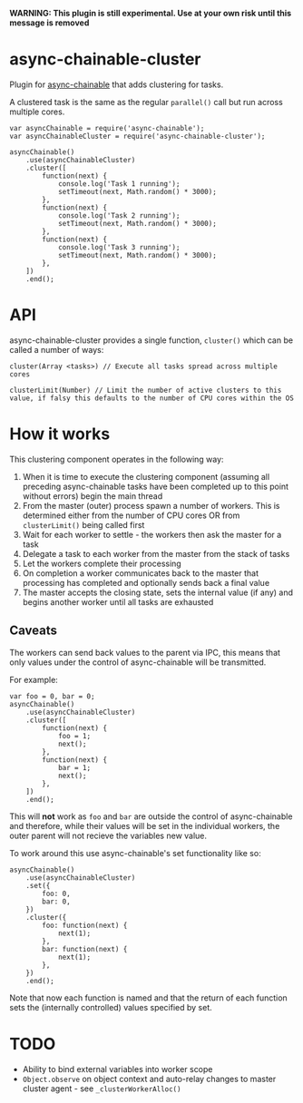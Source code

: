 **WARNING: This plugin is still experimental. Use at your own risk until this message is removed**


async-chainable-cluster
=======================
Plugin for [async-chainable](https://github.com/hash-bang/async-chainable) that adds clustering for tasks.

A clustered task is the same as the regular `parallel()` call but run across multiple cores.

	var asyncChainable = require('async-chainable');
	var asyncChainableCluster = require('async-chainable-cluster');

	asyncChainable()
		.use(asyncChainableCluster)
		.cluster([
			function(next) {
				console.log('Task 1 running');
				setTimeout(next, Math.random() * 3000);
			},
			function(next) {
				console.log('Task 2 running');
				setTimeout(next, Math.random() * 3000);
			},
			function(next) {
				console.log('Task 3 running');
				setTimeout(next, Math.random() * 3000);
			},
		])
		.end();

API
===
async-chainable-cluster provides a single function, `cluster()` which can be called a number of ways:

	cluster(Array <tasks>) // Execute all tasks spread across multiple cores

	clusterLimit(Number) // Limit the number of active clusters to this value, if falsy this defaults to the number of CPU cores within the OS


How it works
============
This clustering component operates in the following way:

1. When it is time to execute the clustering component (assuming all preceding async-chainable tasks have been completed up to this point without errors) begin the main thread
2. From the master (outer) process spawn a number of workers. This is determined either from the number of CPU cores OR from `clusterLimit()` being called first
3. Wait for each worker to settle - the workers then ask the master for a task
4. Delegate a task to each worker from the master from the stack of tasks
5. Let the workers complete their processing
6. On completion a worker communicates back to the master that processing has completed and optionally sends back a final value
7. The master accepts the closing state, sets the internal value (if any) and begins another worker until all tasks are exhausted


Caveats
-------
The workers can send back values to the parent via IPC, this means that only values under the control of async-chainable will be transmitted.

For example:

	var foo = 0, bar = 0;
	asyncChainable()
		.use(asyncChainableCluster)
		.cluster([
			function(next) {
				foo = 1;
				next();
			},
			function(next) {
				bar = 1;
				next();
			},
		])
		.end();

This will **not** work as `foo` and `bar` are outside the control of async-chainable and therefore, while their values will be set in the individual workers, the outer parent will not recieve the variables new value.

To work around this use async-chainable's set functionality like so:

	asyncChainable()
		.use(asyncChainableCluster)
		.set({
			foo: 0,
			bar: 0,
		})
		.cluster({
			foo: function(next) {
				next(1);
			},
			bar: function(next) {
				next(1);
			},
		})
		.end();

Note that now each function is named and that the return of each function sets the (internally controlled) values specified by set.


TODO
====
* Ability to bind external variables into worker scope
* `Object.observe` on object context and auto-relay changes to master cluster agent - see `_clusterWorkerAlloc()`
